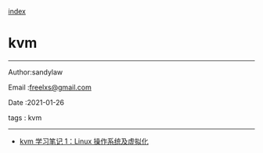 
[index](./index.md)

# kvm

---

Author:sandylaw

Email :freelxs@gmail.com

Date  :2021-01-26

tags  : kvm

---

- [kvm 学习笔记 1：Linux 操作系统及虚拟化 ](https://www.cnblogs.com/hukey/p/11137285.html)
